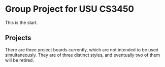 # Group Project for USU CS3450

This is the start.

## Projects

There are three project boards currently, which are not intended to be used simultaneously. They are of three distinct styles, and eventually two of them will be retired.
